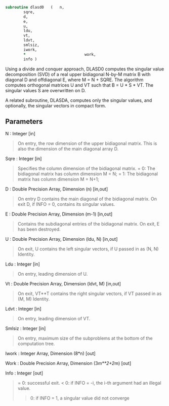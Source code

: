 ```fortran
subroutine dlasd0	(	n,
		sqre,
		d,
		e,
		u,
		ldu,
		vt,
		ldvt,
		smlsiz,
		iwork,
		*                          work,
		info )
```

 Using a divide and conquer approach, DLASD0 computes the singular
 value decomposition (SVD) of a real upper bidiagonal N-by-M
 matrix B with diagonal D and offdiagonal E, where M = N + SQRE.
 The algorithm computes orthogonal matrices U and VT such that
 B = U * S * VT. The singular values S are overwritten on D.

 A related subroutine, DLASDA, computes only the singular values,
 and optionally, the singular vectors in compact form.

## Parameters
N : Integer [in]
> On entry, the row dimension of the upper bidiagonal matrix.
> This is also the dimension of the main diagonal array D.

Sqre : Integer [in]
> Specifies the column dimension of the bidiagonal matrix.
> = 0: The bidiagonal matrix has column dimension M = N;
> = 1: The bidiagonal matrix has column dimension M = N+1;

D : Double Precision Array, Dimension (n) [in,out]
> On entry D contains the main diagonal of the bidiagonal
> matrix.
> On exit D, if INFO = 0, contains its singular values.

E : Double Precision Array, Dimension (m-1) [in,out]
> Contains the subdiagonal entries of the bidiagonal matrix.
> On exit, E has been destroyed.

U : Double Precision Array, Dimension (ldu, N) [in,out]
> On exit, U contains the left singular vectors,
> if U passed in as (N, N) Identity.

Ldu : Integer [in]
> On entry, leading dimension of U.

Vt : Double Precision Array, Dimension (ldvt, M) [in,out]
> On exit, VT**T contains the right singular vectors,
> if VT passed in as (M, M) Identity.

Ldvt : Integer [in]
> On entry, leading dimension of VT.

Smlsiz : Integer [in]
> On entry, maximum size of the subproblems at the
> bottom of the computation tree.

Iwork : Integer Array, Dimension (8*n) [out]

Work : Double Precision Array, Dimension (3*m**2+2*m) [out]

Info : Integer [out]
> = 0:  successful exit.
> < 0:  if INFO = -i, the i-th argument had an illegal value.
> > 0:  if INFO = 1, a singular value did not converge

